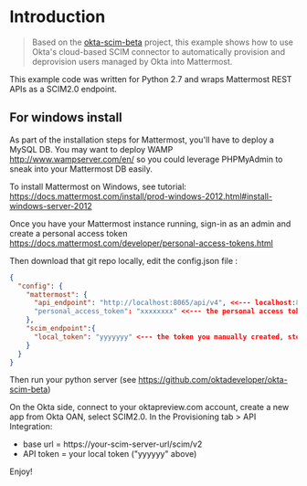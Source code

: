 # Introduction

> Based on the [okta-scim-beta](https://github.com/oktadeveloper/okta-scim-beta) project, this example shows how to use Okta's cloud-based SCIM connector to automatically provision and deprovision users managed by Okta into Mattermost.

This example code was written for Python 2.7 and wraps Mattermost REST APIs as a SCIM2.0 endpoint.




## For windows install

As part of the installation steps for Mattermost, you'll have to deploy a MySQL DB.
You may want to deploy WAMP http://www.wampserver.com/en/ so you could leverage PHPMyAdmin to sneak into your Mattermost DB easily.

To install Mattermost on Windows, see tutorial: https://docs.mattermost.com/install/prod-windows-2012.html#install-windows-server-2012

Once you have your Mattermost instance running, sign-in as an admin and create a personal access token https://docs.mattermost.com/developer/personal-access-tokens.html

Then download that git repo locally, edit the config.json file :

```json
{
  "config": {
    "mattermost": {
      "api_endpoint": "http://localhost:8065/api/v4", <<--- localhost:8065 is where your Mattermost instance is running
      "personal_access_token": "xxxxxxxx" <<--- the personal access token you generated as an admin
    },
    "scim_endpoint":{
      "local_token": "yyyyyyy" <--- the token you manually created, stored in that config.json file and on Okta side so Okta is authorized to reach your SCIM endpoint.
    }
  }
}
```
Then run your python server (see https://github.com/oktadeveloper/okta-scim-beta)

On the Okta side, connect to your oktapreview.com account, create a new app from Okta OAN, select SCIM2.0.
In the Provisioning tab > API Integration:
* base url = https://your-scim-server-url/scim/v2
* API token = your local token ("yyyyyy" above)

Enjoy!


